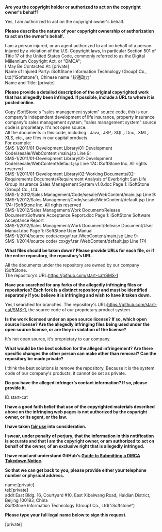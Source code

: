**Are you the copyright holder or authorized to act on the copyright owner's behalf?**

Yes, I am authorized to act on the copyright owner's behalf.

**Please describe the nature of your copyright ownership or authorization to act on the owner's behalf.**

I am a person injured, or an agent authorized to act on behalf of a person injured by a violation of the U.S. Copyright laws, in particular Section 501 of Title 17 of the United States Code, commonly referred to as the Digital Millennium Copyright Act, or "DMCA";  
I May Be Contacted At: [private]  
Name of Injured Party: iSoftStone Information Technology (Group) Co., Ltd(“iSoftstone”), Chinese name "软通动力"  
Name and Title: [private]

**Please provide a detailed description of the original copyrighted work that has allegedly been infringed. If possible, include a URL to where it is posted online.**

Copy iSoftStone's "sales management system" source code, this is our company's independent development of life insurance, property insurance company's sales management system, "sales management system" source code is proprietary. It's not open source.  
All the documents in this code, including . Java,. JSP,. SQL,. Doc,. XML,. XLS, etc., are files in our capital products.  
For example:  
SMS-1/2011/01-Development Library/01-Development Code/sesale/WebContent /main.jsp Line 9: <title>SoftStone Sales Management System</title>  
SMS-1/2011/01-Development Library/01-Development Code/sesale/WebContent/default.jsp Line 174: ISoftStone Inc. All rights reserved  
SMS-1/2011/01-Development Library/02-Working Documents/02-Requirements Documents/Requirement Analysis of Everbright Sun Life Group Insurance Sales Management System v1.0.doc Page 1: iSoftStone (Group) Co., Ltd.  
SMS-1/ 2012/Sales Management/Code/sesale/WebContent/main.jsp Line 9: <title>Soft Communication Sales Management System</title>  
SMS-1/2012/Sales Management/Code/sesale/WebContent/default.jsp Line 174: ISoftStone Inc. All rights reserved  
SMS-1/2012/Sales Management/Work Document/Release Document/Software Acceptance Report.doc Page 1: iSoftStone Software Acceptance Report  
SMS-1/2012/Sales Management/Work Document/Release Document/User Manual.doc Page 1: iSoftStone User Manual  
SMS-1/2014/source code/cxxgyf.rar /WebContent/main.jsp Line 9: <title> iSoftStone sales management system</title>  
SMS-1/2014/source code/ cxxgyf.rar /WebContent/default.jsp Line 174  

**What files should be taken down? Please provide URLs for each file, or if the entire repository, the repository’s URL.**

All the documents under the repository are owned by our company iSoftStone.  
The repository’s URL:https://github.com/start-cat/SMS-1

**Have you searched for any forks of the allegedly infringing files or repositories? Each fork is a distinct repository and must be identified separately if you believe it is infringing and wish to have it taken down.**

Yes,I searched for branches. The repository's URL:https://github.com/start-cat/SMS-1, the source code of our proprietary product system

**Is the work licensed under an open source license? If so, which open source license? Are the allegedly infringing files being used under the open source license, or are they in violation of the license?**

It's not open source, it's proprietary to our company.

**What would be the best solution for the alleged infringement? Are there specific changes the other person can make other than removal? Can the repository be made private?**

I think the best solutions is remove the repository. Because it is the system code of our company's products, it cannot be set as private.

**Do you have the alleged infringer’s contact information? If so, please provide it.**

ID:start-cat

**I have a good faith belief that use of the copyrighted materials described above on the infringing web pages is not authorized by the copyright owner, or its agent, or the law.**

**I have taken <a href="https://www.lumendatabase.org/topics/22">fair use</a> into consideration.**

**I swear, under penalty of perjury, that the information in this notification is accurate and that I am the copyright owner, or am authorized to act on behalf of the owner, of an exclusive right that is allegedly infringed.**

**I have read and understand GitHub's <a href="https://docs.github.com/articles/guide-to-submitting-a-dmca-takedown-notice/">Guide to Submitting a DMCA Takedown Notice</a>.**

**So that we can get back to you, please provide either your telephone number or physical address.**

name:[private]  
tel:[private]  
addr:East Bldg. 16, Courtyard #10, East Xibeiwang Road, Haidian District, Beijing 100193, China  
iSoftStone Information Technology (Group) Co., Ltd(“iSoftstone”)

**Please type your full legal name below to sign this request.**

[private]
